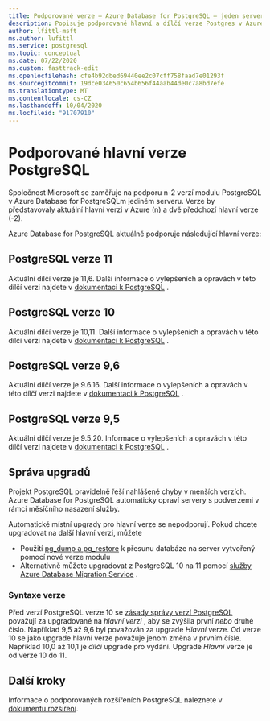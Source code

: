 ```yaml
---
title: Podporované verze – Azure Database for PostgreSQL – jeden server
description: Popisuje podporované hlavní a dílčí verze Postgres v Azure Database for PostgreSQLm jediném serveru.
author: lfittl-msft
ms.author: lufittl
ms.service: postgresql
ms.topic: conceptual
ms.date: 07/22/2020
ms.custom: fasttrack-edit
ms.openlocfilehash: cfe4b92dbed69440ee2c07cff758faad7e01293f
ms.sourcegitcommit: 19dce034650c654b656f44aab44de0c7a8bd7efe
ms.translationtype: MT
ms.contentlocale: cs-CZ
ms.lasthandoff: 10/04/2020
ms.locfileid: "91707910"
---
```

# <a name="supported-postgresql-major-versions"></a>Podporované hlavní verze PostgreSQL
Společnost Microsoft se zaměřuje na podporu n-2 verzí modulu PostgreSQL v Azure Database for PostgreSQLm jediném serveru. Verze by představovaly aktuální hlavní verzi v Azure (n) a dvě předchozí hlavní verze (-2).

Azure Database for PostgreSQL aktuálně podporuje následující hlavní verze:

## <a name="postgresql-version-11"></a>PostgreSQL verze 11
Aktuální dílčí verze je 11,6. Další informace o vylepšeních a opravách v této dílčí verzi najdete v [dokumentaci k PostgreSQL](https://www.postgresql.org/docs/11/static/release-11-6.html) .

## <a name="postgresql-version-10"></a>PostgreSQL verze 10
Aktuální dílčí verze je 10,11. Další informace o vylepšeních a opravách v této dílčí verzi najdete v [dokumentaci k PostgreSQL](https://www.postgresql.org/docs/10/static/release-10-11.html) .

## <a name="postgresql-version-96"></a>PostgreSQL verze 9,6
Aktuální dílčí verze je 9.6.16. Další informace o vylepšeních a opravách v této dílčí verzi najdete v [dokumentaci k PostgreSQL](https://www.postgresql.org/docs/9.6/static/release-9-6-16.html) .

## <a name="postgresql-version-95"></a>PostgreSQL verze 9,5
Aktuální dílčí verze je 9.5.20. Informace o vylepšeních a opravách v této dílčí verzi najdete v [dokumentaci k PostgreSQL](https://www.postgresql.org/docs/9.5/static/release-9-5-20.html) .

## <a name="managing-upgrades"></a>Správa upgradů
Projekt PostgreSQL pravidelně řeší nahlášené chyby v menších verzích. Azure Database for PostgreSQL automaticky opraví servery s podverzemi v rámci měsíčního nasazení služby. 

Automatické místní upgrady pro hlavní verze se nepodporují. Pokud chcete upgradovat na další hlavní verzi, můžete 
   * Použití [pg_dump a pg_restore](./howto-migrate-using-dump-and-restore.md) k přesunu databáze na server vytvořený pomocí nové verze modulu
   * Alternativně můžete upgradovat z PostgreSQL 10 na 11 pomocí [služby Azure Database Migration Service](..\dms\tutorial-azure-postgresql-to-azure-postgresql-online-portal.md) .

### <a name="version-syntax"></a>Syntaxe verze
Před verzí PostgreSQL verze 10 se [zásady správy verzí PostgreSQL](https://www.postgresql.org/support/versioning/) považují za upgradované na _hlavní verzi_ , aby se zvýšila první _nebo_ druhé číslo. Například 9,5 až 9,6 byl považován za upgrade _Hlavní_ verze. Od verze 10 se jako upgrade hlavní verze považuje jenom změna v prvním čísle. Například 10,0 až 10,1 je _dílčí_ upgrade pro vydání. Upgrade _Hlavní_ verze je od verze 10 do 11.

## <a name="next-steps"></a>Další kroky
Informace o podporovaných rozšířeních PostgreSQL naleznete v [dokumentu rozšíření](concepts-extensions.md).
